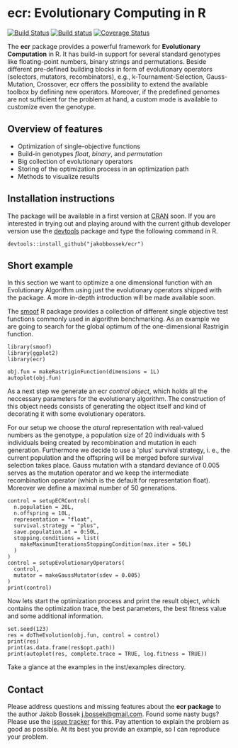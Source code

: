 # ecr: Evolutionary Computing in R

[![Build Status](https://travis-ci.org/jakobbossek/ecr.svg?branch=master)](https://travis-ci.org/jakobbossek/ecr)
[![Build status](https://ci.appveyor.com/api/projects/status/eu0nns2dsgocwntw/branch/master?svg=true)](https://ci.appveyor.com/project/jakobbossek/ecr/branch/master)
[![Coverage Status](https://coveralls.io/repos/jakobbossek/ecr/badge.svg)](https://coveralls.io/r/jakobbossek/ecr)

The **ecr** package provides a powerful framework for **Evolutionary Computation** in R. It has build-in support for several standard genotypes like floating-point numbers, binary strings and permutations. Beside different pre-defined building blocks in form of evolutionary operators (selectors, mutators, recombinators), e.g., k-Tournament-Selection, Gauss-Mutation, Crossover, ecr offers the possibility to extend the available toolbox by defining new operators. Moreover, if the predefined genomes are not sufficient for the problem at hand, a custom mode is available to customize even the genotype.

## Overview of features

* Optimization of single-objective functions
* Build-in genotypes *float*, *binary*, and *permutation*
* Big collection of evolutionary operators
* Storing of the optimization process in an optimization path
* Methods to visualize results

## Installation instructions

The package will be available in a first version at [CRAN](http://cran.r-project.org) soon. If you are interested in trying out and playing around with the current github developer version use the [devtools](https://github.com/hadley/devtools) package and type the following command in R.

```splus
devtools::install_github("jakobbossek/ecr")
```

## Short example

In this section we want to optimize a one dimensional function with an Evolutionary Algorithm using just the evolutionary operators shipped with the package. A more in-depth introduction will be made available soon.

The [smoof](https://github.com/jakobbossek/smoof) R package provides a collection of different single objective test functions commonly used in algorithm benchmarking. As an example we are going to search for the global optimum of the one-dimensional Rastrigin function.

```splus
library(smoof)
library(ggplot2)
library(ecr)

obj.fun = makeRastriginFunction(dimensions = 1L)
autoplot(obj.fun)
```

As a next step we generate an ecr *control object*, which holds all the neccessary parameters for the evolutionary algorithm. The construction of this object needs consists of generating the object itself and kind of decorating it with some evolutionary operators.

For our setup we choose the *atural* representation with real-valued numbers as the genotype, a population size of 20 individuals with 5 individuals being created by recombination and mutation in each generation. Furthermore we decide to use a 'plus' survival strategy, i. e., the current population and the offspring will be merged before survival selection takes place. Gauss mutation with a standard deviance of 0.005 serves as the mutation operator and we keep the intermediate recombination operator (which is the default for representation float). Moreover we define a maximal number of 50 generations.

```splus
control = setupECRControl(
  n.population = 20L,
  n.offspring = 10L,
  representation = "float",
  survival.strategy = "plus",
  save.population.at = 0:50L,
  stopping.conditions = list(
    makeMaximumIterationsStoppingCondition(max.iter = 50L)
  )
)
control = setupEvolutionaryOperators(
  control,
  mutator = makeGaussMutator(sdev = 0.005)
)
print(control)
```

Now lets start the optimization process and print the result object, which contains the optimization trace, the best parameters, the best fitness value and some additional information.

```splus
set.seed(123)
res = doTheEvolution(obj.fun, control = control)
print(res)
print(as.data.frame(res$opt.path))
print(autoplot(res, complete.trace = TRUE, log.fitness = TRUE))
```

Take a glance at the examples in the inst/examples directory.

## Contact

Please address questions and missing features about the **ecr package** to the author Jakob Bossek <j.bossek@gmail.com>. Found some nasty bugs? Please use the [issue tracker](https://github.com/jakobbossek/ecr/issues) for this. Pay attention to explain the problem as good as possible. At its best you provide an example, so I can reproduce your problem.



